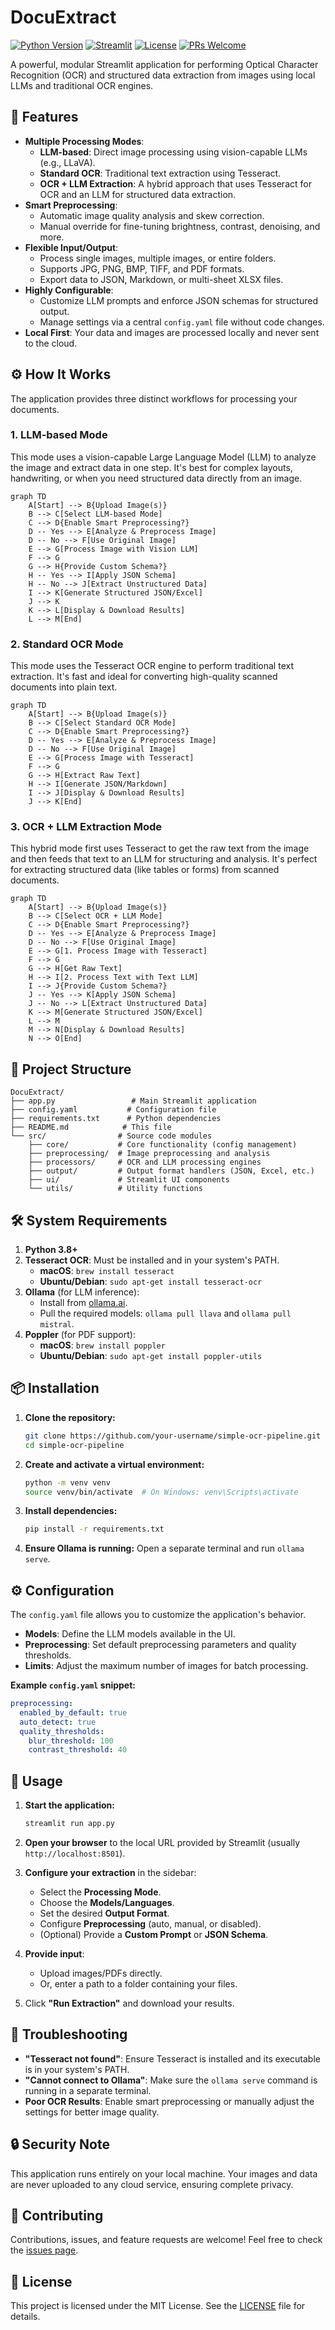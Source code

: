 # DocuExtract

[![Python Version](https://img.shields.io/badge/Python-3.8+-blue.svg)](https://www.python.org/downloads/)
[![Streamlit](https://img.shields.io/badge/Streamlit-1.0+-red.svg)](https://streamlit.io)
[![License](https://img.shields.io/badge/License-MIT-green.svg)](https://opensource.org/licenses/MIT)
[![PRs Welcome](https://img.shields.io/badge/PRs-welcome-brightgreen.svg)](CONTRIBUTING.md)

A powerful, modular Streamlit application for performing Optical Character Recognition (OCR) and structured data extraction from images using local LLMs and traditional OCR engines.

## 🚀 Features

- **Multiple Processing Modes**:
  - **LLM-based**: Direct image processing using vision-capable LLMs (e.g., LLaVA).
  - **Standard OCR**: Traditional text extraction using Tesseract.
  - **OCR + LLM Extraction**: A hybrid approach that uses Tesseract for OCR and an LLM for structured data extraction.
- **Smart Preprocessing**:
  - Automatic image quality analysis and skew correction.
  - Manual override for fine-tuning brightness, contrast, denoising, and more.
- **Flexible Input/Output**:
  - Process single images, multiple images, or entire folders.
  - Supports JPG, PNG, BMP, TIFF, and PDF formats.
  - Export data to JSON, Markdown, or multi-sheet XLSX files.
- **Highly Configurable**:
  - Customize LLM prompts and enforce JSON schemas for structured output.
  - Manage settings via a central `config.yaml` file without code changes.
- **Local First**: Your data and images are processed locally and never sent to the cloud.

## ⚙️ How It Works

The application provides three distinct workflows for processing your documents.

### 1. LLM-based Mode

This mode uses a vision-capable Large Language Model (LLM) to analyze the image and extract data in one step. It's best for complex layouts, handwriting, or when you need structured data directly from an image.

```mermaid
graph TD
    A[Start] --> B{Upload Image(s)}
    B --> C[Select LLM-based Mode]
    C --> D{Enable Smart Preprocessing?}
    D -- Yes --> E[Analyze & Preprocess Image]
    D -- No --> F[Use Original Image]
    E --> G[Process Image with Vision LLM]
    F --> G
    G --> H{Provide Custom Schema?}
    H -- Yes --> I[Apply JSON Schema]
    H -- No --> J[Extract Unstructured Data]
    I --> K[Generate Structured JSON/Excel]
    J --> K
    K --> L[Display & Download Results]
    L --> M[End]
```

### 2. Standard OCR Mode

This mode uses the Tesseract OCR engine to perform traditional text extraction. It's fast and ideal for converting high-quality scanned documents into plain text.

```mermaid
graph TD
    A[Start] --> B{Upload Image(s)}
    B --> C[Select Standard OCR Mode]
    C --> D{Enable Smart Preprocessing?}
    D -- Yes --> E[Analyze & Preprocess Image]
    D -- No --> F[Use Original Image]
    E --> G[Process Image with Tesseract]
    F --> G
    G --> H[Extract Raw Text]
    H --> I[Generate JSON/Markdown]
    I --> J[Display & Download Results]
    J --> K[End]
```

### 3. OCR + LLM Extraction Mode

This hybrid mode first uses Tesseract to get the raw text from the image and then feeds that text to an LLM for structuring and analysis. It's perfect for extracting structured data (like tables or forms) from scanned documents.

```mermaid
graph TD
    A[Start] --> B{Upload Image(s)}
    B --> C[Select OCR + LLM Mode]
    C --> D{Enable Smart Preprocessing?}
    D -- Yes --> E[Analyze & Preprocess Image]
    D -- No --> F[Use Original Image]
    E --> G[1. Process Image with Tesseract]
    F --> G
    G --> H[Get Raw Text]
    H --> I[2. Process Text with Text LLM]
    I --> J{Provide Custom Schema?}
    J -- Yes --> K[Apply JSON Schema]
    J -- No --> L[Extract Unstructured Data]
    K --> M[Generate Structured JSON/Excel]
    L --> M
    M --> N[Display & Download Results]
    N --> O[End]
```

## 📁 Project Structure

```
DocuExtract/
├── app.py                 # Main Streamlit application
├── config.yaml           # Configuration file
├── requirements.txt      # Python dependencies
├── README.md            # This file
└── src/                # Source code modules
    ├── core/           # Core functionality (config management)
    ├── preprocessing/  # Image preprocessing and analysis
    ├── processors/     # OCR and LLM processing engines
    ├── output/         # Output format handlers (JSON, Excel, etc.)
    ├── ui/             # Streamlit UI components
    └── utils/          # Utility functions
```

## 🛠️ System Requirements

1.  **Python 3.8+**
2.  **Tesseract OCR**: Must be installed and in your system's PATH.
    -   **macOS**: `brew install tesseract`
    -   **Ubuntu/Debian**: `sudo apt-get install tesseract-ocr`
3.  **Ollama** (for LLM inference):
    -   Install from [ollama.ai](https://ollama.ai/install.sh).
    -   Pull the required models: `ollama pull llava` and `ollama pull mistral`.
4.  **Poppler** (for PDF support):
    -   **macOS**: `brew install poppler`
    -   **Ubuntu/Debian**: `sudo apt-get install poppler-utils`

## 📦 Installation

1.  **Clone the repository:**
    ```bash
    git clone https://github.com/your-username/simple-ocr-pipeline.git
    cd simple-ocr-pipeline
    ```

2.  **Create and activate a virtual environment:**
    ```bash
    python -m venv venv
    source venv/bin/activate  # On Windows: venv\Scripts\activate
    ```

3.  **Install dependencies:**
    ```bash
    pip install -r requirements.txt
    ```

4.  **Ensure Ollama is running:**
    Open a separate terminal and run `ollama serve`.

## ⚙️ Configuration

The `config.yaml` file allows you to customize the application's behavior.

-   **Models**: Define the LLM models available in the UI.
-   **Preprocessing**: Set default preprocessing parameters and quality thresholds.
-   **Limits**: Adjust the maximum number of images for batch processing.

**Example `config.yaml` snippet:**
```yaml
preprocessing:
  enabled_by_default: true
  auto_detect: true
  quality_thresholds:
    blur_threshold: 100
    contrast_threshold: 40
```

## 🚀 Usage

1.  **Start the application:**
    ```bash
    streamlit run app.py
    ```

2.  **Open your browser** to the local URL provided by Streamlit (usually `http://localhost:8501`).

3.  **Configure your extraction** in the sidebar:
    -   Select the **Processing Mode**.
    -   Choose the **Models/Languages**.
    -   Set the desired **Output Format**.
    -   Configure **Preprocessing** (auto, manual, or disabled).
    -   (Optional) Provide a **Custom Prompt** or **JSON Schema**.

4.  **Provide input**:
    -   Upload images/PDFs directly.
    -   Or, enter a path to a folder containing your files.

5.  Click **"Run Extraction"** and download your results.

## 🐛 Troubleshooting

-   **"Tesseract not found"**: Ensure Tesseract is installed and its executable is in your system's PATH.
-   **"Cannot connect to Ollama"**: Make sure the `ollama serve` command is running in a separate terminal.
-   **Poor OCR Results**: Enable smart preprocessing or manually adjust the settings for better image quality.

## 🔒 Security Note

This application runs entirely on your local machine. Your images and data are never uploaded to any cloud service, ensuring complete privacy.

## 🤝 Contributing

Contributions, issues, and feature requests are welcome! Feel free to check the [issues page](https://github.com/your-username/simple-ocr-pipeline/issues).

## 📄 License

This project is licensed under the MIT License. See the [LICENSE](LICENSE) file for details.
